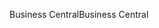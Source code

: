 <span data-ttu-id="3bc33-101">Business Central</span><span class="sxs-lookup"><span data-stu-id="3bc33-101">Business Central</span></span>
